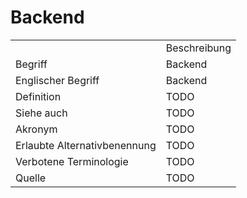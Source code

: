 # Backend



<link-summary rel="summary"/>
<card-summary rel="summary"/>
<web-summary rel="summary"/>


<table>
    <tr>
        <td></td>
        <td>Beschreibung</td>
    </tr>
    <tr>
        <td>Begriff</td>
        <td>Backend</td>
    </tr>
    <tr>
        <td>Englischer Begriff</td>
        <td>Backend</td>
    </tr>
    <tr>
        <td>Definition</td>
        <td id="summary" >TODO</td>
    </tr>  
    <tr>
        <td>Siehe auch</td>
        <td>TODO</td>
    </tr>
    <tr>
        <td>Akronym</td>
        <td>TODO</td>
    </tr>
   <tr>
        <td>Erlaubte Alternativbenennung</td>
        <td>TODO</td>
    </tr>
   <tr>
        <td>Verbotene Terminologie</td>
        <td>TODO</td>
    </tr>
   <tr>
        <td>Quelle</td>
        <td>TODO</td>
    </tr>
</table>